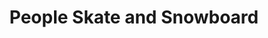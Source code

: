 ---
title: "People Skate and Snowboard"
url: /keego-harbor/people-skate-and-snowboard/
shop: sports
---